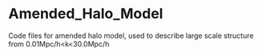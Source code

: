 # Amended_Halo_Model
Code files for amended halo model, used to describe large scale structure from 0.01Mpc/h&lt;k&lt;30.0Mpc/h
